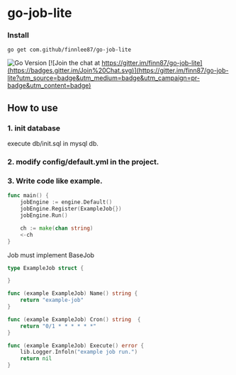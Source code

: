 # go-job-lite

### Install

```shell
go get com.github/finnlee87/go-job-lite
```

![Go Version](https://img.shields.io/badge/go%20version-%3E=1.14-61CFDD.svg?style=flat-square)
[![Join the chat at https://gitter.im/finn87/go-job-lite](https://badges.gitter.im/Join%20Chat.svg)](https://gitter.im/finn87/go-job-lite?utm_source=badge&utm_medium=badge&utm_campaign=pr-badge&utm_content=badge)

## How to use

### 1. init database

execute db/init.sql in mysql db.

### 2. modify config/default.yml in the project.

### 3. Write code like example.

```go
func main() {
	jobEngine := engine.Default()
	jobEngine.Register(ExampleJob{})
	jobEngine.Run()

	ch := make(chan string)
	<-ch
}
```

Job must implement BaseJob

```go
type ExampleJob struct {

}

func (example ExampleJob) Name() string {
	return "example-job"
}

func (example ExampleJob) Cron() string  {
	return "0/1 * * * * * *"
}

func (example ExampleJob) Execute() error {
	lib.Logger.Infoln("example job run.")
	return nil
}
```

